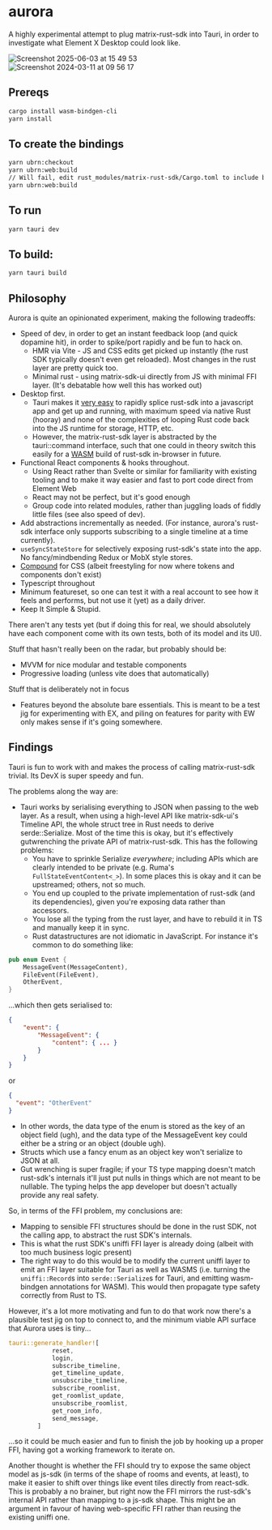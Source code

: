 # aurora

A highly experimental attempt to plug matrix-rust-sdk into Tauri, in order to
investigate what Element X Desktop could look like.

![Screenshot 2025-06-03 at 15 49 53](https://github.com/user-attachments/assets/dc66e83c-1985-4f67-8d11-8331ffd10d2f)
![Screenshot 2024-03-11 at 09 56 17](https://github.com/element-hq/aurora/assets/1294269/52b77b95-4434-46bf-8ea2-a00f91988a07)

## Prereqs

```bash
cargo install wasm-bindgen-cli
yarn install
```

## To create the bindings

```bash
yarn ubrn:checkout
yarn ubrn:web:build
// Will fail, edit rust_modules/matrix-rust-sdk/Cargo.toml to include bindings/wasm in the build targets
yarn ubrn:web:build
```

## To run

```bash
yarn tauri dev
```

## To build:

```bash
yarn tauri build
```

## Philosophy

Aurora is quite an opinionated experiment, making the following tradeoffs:

- Speed of dev, in order to get an instant feedback loop (and quick dopamine hit), in order to spike/port rapidly and
  be fun to hack on.
  - HMR via Vite - JS and CSS edits get picked up instantly (the rust SDK typically doesn't even get reloaded). Most
    changes in the rust layer are pretty quick too.
  - Minimal rust - using matrix-sdk-ui directly from JS with minimal FFI layer. (It's debatable how well this has worked out)
- Desktop first.
  - Tauri makes it [very easy](https://tauri.app/v1/guides/features/command/) to rapidly splice rust-sdk into a
    javascript app and get up and running, with maximum speed via native Rust (hooray) and none of the complexities
    of looping Rust code back into the JS runtime for storage, HTTP, etc.
  - However, the matrix-rust-sdk layer is abstracted by the tauri::command interface, such that one could in theory
    switch this easily for a [WASM](https://github.com/matrix-org/matrix-rust-sdk/compare/main...matthew/wasm) build
    of rust-sdk in-browser in future.
- Functional React components & hooks throughout.
  - Using React rather than Svelte or similar for familiarity with existing tooling and to make it way easier and fast
    to port code direct from Element Web
  - React may not be perfect, but it's good enough
  - Group code into related modules, rather than juggling loads of fiddly little files (see also speed of dev).
- Add abstractions incrementally as needed. (For instance, aurora's rust-sdk interface only supports subscribing to a single
  timeline at a time currently).
- `useSyncStateStore` for selectively exposing rust-sdk's state into the app. No fancy/mindbending Redux or MobX style
  stores.
- [Compound](https://compound.element.io) for CSS (albeit freestyling for now where tokens and components don't exist)
- Typescript throughout
- Minimum featureset, so one can test it with a real account to see how it feels and performs, but not use it (yet) as
  a daily driver.
- Keep It Simple & Stupid.

There aren't any tests yet (but if doing this for real, we should absolutely have each component come with its own tests,
both of its model and its UI).

Stuff that hasn't really been on the radar, but probably should be:

- MVVM for nice modular and testable components
- Progressive loading (unless vite does that automatically)

Stuff that is deliberately not in focus

- Features beyond the absolute bare essentials. This is meant to be a test jig for experimenting with EX, and piling
  on features for parity with EW only makes sense if it's going somewhere.

## Findings

Tauri is fun to work with and makes the process of calling matrix-rust-sdk trivial. Its DevX is super speedy and fun.

The problems along the way are:

- Tauri works by serialising everything to JSON when passing to the web layer. As a result, when using a high-level
  API like matrix-sdk-ui's Timeline API, the whole struct tree in Rust needs to derive serde::Serialize. Most of the
  time this is okay, but it's effectively gutwrenching the private API of matrix-rust-sdk. This has the following
  problems:
  - You have to sprinkle Serialize _everywhere_; including APIs which are clearly intended to be private (e.g. Ruma's
    `FullStateEventContent<_>`). In some places this is okay and it can be upstreamed; others, not so much.
  - You end up coupled to the private implementation of rust-sdk (and its dependencies), given you're exposing data
    rather than accessors.
  - You lose all the typing from the rust layer, and have to rebuild it in TS and manually keep it in sync.
  - Rust datastructures are not idiomatic in JavaScript. For instance it's common to do something like:

```rust
pub enum Event {
    MessageEvent(MessageContent),
    FileEvent(FileEvent),
    OtherEvent,
}
```

...which then gets serialised to:

```json
{
    "event": {
        "MessageEvent": {
            "content": { ... }
        }
    }
}
```

or

```json
{
  "event": "OtherEvent"
}
```

- In other words, the data type of the enum is stored as the key of an object field (ugh), and the data type of the
  MessageEvent key could either be a string or an object (double ugh).
- Structs which use a fancy enum as an object key won't serialize to JSON at all.
- Gut wrenching is super fragile; if your TS type mapping doesn't match rust-sdk's internals it'll just put nulls in
  things which are not meant to be nullable. The typing helps the app developer but doesn't actually provide any
  real safety.

So, in terms of the FFI problem, my conclusions are:

- Mapping to sensible FFI structures should be done in the rust SDK, not the calling app, to abstract the rust SDK's
  internals.
- This is what the rust SDK's uniffi FFI layer is already doing (albeit with too much business logic present)
- The right way to do this would be to modify the current uniffi layer to emit an FFI layer suitable for Tauri as well
  as WASMS (i.e. turning the `uniffi::Record`s into `serde::Serialize`s for Tauri, and emitting wasm-bindgen annotations
  for WASM). This would then propagate type safety correctly from Rust to TS.

However, it's a lot more motivating and fun to do that work now there's a plausible test jig on top to connect to, and
the minimum viable API surface that Aurora uses is tiny...

```rust
tauri::generate_handler![
            reset,
            login,
            subscribe_timeline,
            get_timeline_update,
            unsubscribe_timeline,
            subscribe_roomlist,
            get_roomlist_update,
            unsubscribe_roomlist,
            get_room_info,
            send_message,
        ]
```

...so it could be much easier and fun to finish the job by hooking up a proper FFI, having got a working framework to
iterate on.

Another thought is whether the FFI should try to expose the same object model as js-sdk (in terms of the shape of rooms
and events, at least), to make it easier to shift over things like event tiles directly from react-sdk.
This is probably a no brainer, but right now the FFI mirrors the rust-sdk's internal API rather than mapping to a
js-sdk shape. This might be an argument in favour of having web-specific FFI rather than reusing the existing
uniffi one.
